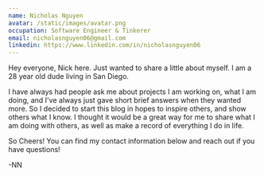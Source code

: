 ```yaml
---
name: Nicholas Nguyen
avatar: /static/images/avatar.png
occupation: Software Engineer & Tinkerer
email: nicholasnguyen06@gmail.com
linkedin: https://www.linkedin.com/in/nicholasnguyen06
---
```


Hey everyone, Nick here. Just wanted to share a little about myself. I am a 28 year old dude living in San Diego.

I have always had people ask me about projects I am working on, what I am doing, and I've always just gave short brief answers when they wanted more. So I decided to start this blog in hopes to inspire others, and show others what I know. I thought it would be a great way for me to share what I am doing with others, as well as make a record of everything I do in life.

So Cheers! You can find my contact information below and reach out if you have questions!

-NN

